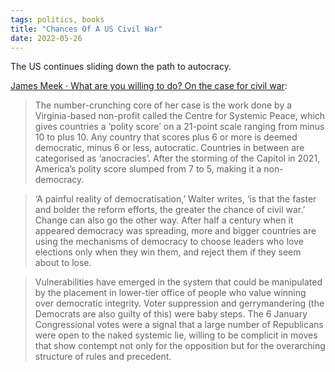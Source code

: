 ```yaml
---
tags: politics, books
title: "Chances Of A US Civil War"
date: 2022-05-26
---
```


The US continues sliding down the path to autocracy.

[James Meek · What are you willing to do? On the case for civil war](https://www.lrb.co.uk/the-paper/v44/n10/james-meek/what-are-you-willing-to-do):

> The number-crunching core of her case is the work done by a Virginia-based non-profit called the Centre for Systemic Peace, which gives countries a ‘polity score’ on a 21-point scale ranging from minus 10 to plus 10. Any country that scores plus 6 or more is deemed democratic, minus 6 or less, autocratic. Countries in between are categorised as ‘anocracies’. After the storming of the Capitol in 2021, America’s polity score slumped from 7 to 5, making it a non-democracy. 

> ‘A painful reality of democratisation,’ Walter writes, ‘is that the faster and bolder the reform efforts, the greater the chance of civil war.’ Change can also go the other way. After half a century when it appeared democracy was spreading, more and bigger countries are using the mechanisms of democracy to choose leaders who love elections only when they win them, and reject them if they seem about to lose.

> Vulnerabilities have emerged in the system that could be manipulated by the placement in lower-tier office of people who value winning over democratic integrity. Voter suppression and gerrymandering (the Democrats are also guilty of this) were baby steps. The 6 January Congressional votes were a signal that a large number of Republicans were open to the naked systemic lie, willing to be complicit in moves that show contempt not only for the opposition but for the overarching structure of rules and precedent.

> 